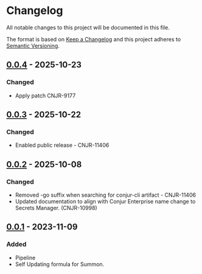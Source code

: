 # Changelog
All notable changes to this project will be documented in this file.

The format is based on [Keep a Changelog](http://keepachangelog.com/en/1.0.0/)
and this project adheres to [Semantic Versioning](http://semver.org/spec/v2.0.0.html).

## [0.0.4] - 2025-10-23
### Changed
-   Apply patch CNJR-9177

## [0.0.3] - 2025-10-22
### Changed
-   Enabled public release - CNJR-11406

## [0.0.2] - 2025-10-08
### Changed
-   Removed -go suffix when searching for conjur-cli artifact - CNJR-11406
-   Updated documentation to align with Conjur Enterprise name change to Secrets Manager. (CNJR-10998)

## [0.0.1] - 2023-11-09
### Added
- Pipeline
- Self Updating formula for Summon.

[0.0.4]: https://github.com/cyberark/homebrew-tools/releases/tag/v0.0.4
[0.0.3]: https://github.com/cyberark/homebrew-tools/releases/tag/v0.0.3
[0.0.2]: https://github.com/cyberark/homebrew-tools/releases/tag/v0.0.2
[0.0.1]: https://github.com/cyberark/homebrew-tools/releases/tag/v0.0.1
